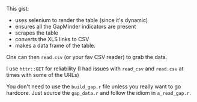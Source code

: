 This gist:

- uses selenium to render the table (since it's dynamic)
- ensures all the GapMinder indicators are present
- scrapes the table
- converts the XLS links to CSV 
- makes a data frame of the table. 

One can then `read.csv` (or your fav CSV reader) to grab the data. 

I use `httr::GET` for reliability (I had issues with `read_csv` and `read.csv` at times with some of the URLs)

You don't need to use the `build_gap.r` file unless you really want to go hardcore. Just source the `gap_data.r` and follow the idiom in `a_read_gap.r`.
